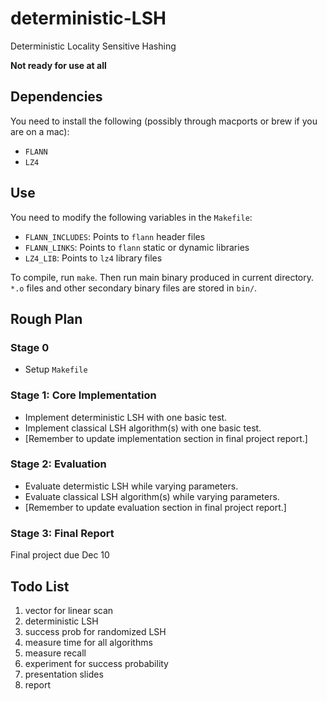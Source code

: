 # deterministic-LSH
Deterministic Locality Sensitive Hashing

**Not ready for use at all**

Dependencies
------------
You need to install the following
(possibly through macports or brew if you are on a mac):
* `FLANN`
* `LZ4`

Use
---
You need to modify the following variables in the `Makefile`:
* `FLANN_INCLUDES`: Points to `flann` header files
* `FLANN_LINKS`: Points to `flann` static or dynamic libraries
* `LZ4_LIB`: Points to `lz4` library files

To compile, run `make`. Then run main binary produced in current directory. `*.o` files and other secondary
binary files are stored in `bin/`.

Rough Plan
----------
### Stage 0
* Setup `Makefile`

### Stage 1: Core Implementation
* Implement deterministic LSH with one basic test.
* Implement classical LSH algorithm(s) with one basic test.
* [Remember to update implementation section in final project report.]

### Stage 2: Evaluation
* Evaluate determistic LSH while varying parameters.
* Evaluate classical LSH algorithm(s) while varying parameters.
* [Remember to update evaluation section in final project report.]

### Stage 3: Final Report
Final project due Dec 10

Todo List
----------
1. vector<bool> for linear scan
2. deterministic LSH
3. success prob for randomized LSH
4. measure time for all algorithms
5. measure recall
6. experiment for success probability
7. presentation slides
8. report